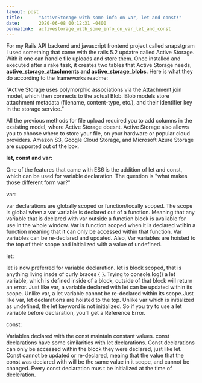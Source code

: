 ```yaml
---
layout: post
title:      "ActiveStorage with some info on var, let and const!"
date:       2020-06-08 00:12:31 -0400
permalink:  activestorage_with_some_info_on_var_let_and_const
---
```


For my Rails API backend and javascript frontend project called snapstgram I used something that came with the rails 5.2 updatre called Active Storage. With it one can handle file uploads and store them. Once installed and executed after a rake task, it creates two tables that Active Storage needs,  **active_storage_attachments and active_storage_blobs**.  Here is what they do according to the frameworks readme: 

“Active Storage uses polymorphic associations via the Attachment join model, which then connects to the actual Blob. Blob models store attachment metadata (filename, content-type, etc.), and their identifier key in the storage service.”

All the previous methods for file upload required you to add columns in the exsisting model, where Active Storage doesnt. Active Storage also allows you to choose where to store your file, on your hardware or popular cloud providers. Amazon S3, Google Cloud Storage, and Microsoft Azure Storage are supported out of the box. 

**let, const and var:**

One of the features that came with ES6 is the addition of let and const, which can be used for variable declaration. The question is "what makes those different form var?"

var:

var declarations are globally scoped or function/locally scoped. The scope is global when a var variable is declared out of  a function. Meaning that any variable that is declared with var outside a function block is available for use in the whole window. Var is function scoped when it is declared wtihin a function meaning that it can only be accessed within that function. Var variables can be re-declared and updated. Also, Var variables are hoisted to the top of their scope and initialized with a value of undefined.

let: 

let is now preferred for variable declaration. let is block scoped, that is anything living insde of curly braces  { }. Trying to console.log() a let variable,  which is defined inside of a block, outside of that block will return an error. Just like var,  a variable declared with let can be updated within its scope. Unlike var, a let variable cannot be re-declared within its scope.Just like  var, let declarations are hoisted to the top. Unlike var which is initialized as undefined, the let keyword is not initialized. So if you try to use a let variable before declaration, you'll get a Reference Error.

const: 

Variables declared with the const maintain constant values. const declarations have some similarities with let declarations. Const declarations can only be accessed within the block they were declared, just like let. Const cannot be updated or re-declared, meaing that the value that the const was declared with will be the same value in it scope, and cannot be changed. Every const declaration mus t be initialized at the time of decleration. 

